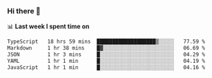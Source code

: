 ### Hi there 👋

<!--
**DBvc/DBvc** is a ✨ _special_ ✨ repository because its `README.md` (this file) appears on your GitHub profile.

Here are some ideas to get you started:

- 🔭 I’m currently working on ...
- 🌱 I’m currently learning ...
- 👯 I’m looking to collaborate on ...
- 🤔 I’m looking for help with ...
- 💬 Ask me about ...
- 📫 How to reach me: ...
- 😄 Pronouns: ...
- ⚡ Fun fact: ...
-->

📊 **Last week I spent time on**
<!--START_SECTION:waka-->

```txt
TypeScript   18 hrs 59 mins  ███████████████████▒░░░░░   77.59 %
Markdown     1 hr 38 mins    █▓░░░░░░░░░░░░░░░░░░░░░░░   06.69 %
JSON         1 hr 3 mins     █░░░░░░░░░░░░░░░░░░░░░░░░   04.29 %
YAML         1 hr 1 min      █░░░░░░░░░░░░░░░░░░░░░░░░   04.19 %
JavaScript   1 hr 1 min      █░░░░░░░░░░░░░░░░░░░░░░░░   04.16 %
```

<!--END_SECTION:waka-->
